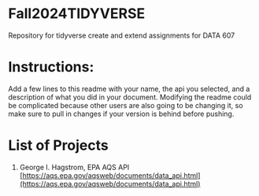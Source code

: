 # Fall2024TIDYVERSE
Repository for tidyverse create and extend assignments for DATA 607

# Instructions:

Add a few lines to this readme with your name, the api you selected, and a description of what you did in your
document. Modifying the readme could be complicated because other users are also going to be changing it, so
make sure to pull in changes if your version is behind before pushing.

# List of Projects

1. George I. Hagstrom, EPA AQS API [https://aqs.epa.gov/aqsweb/documents/data_api.html](https://aqs.epa.gov/aqsweb/documents/data_api.html)





 

